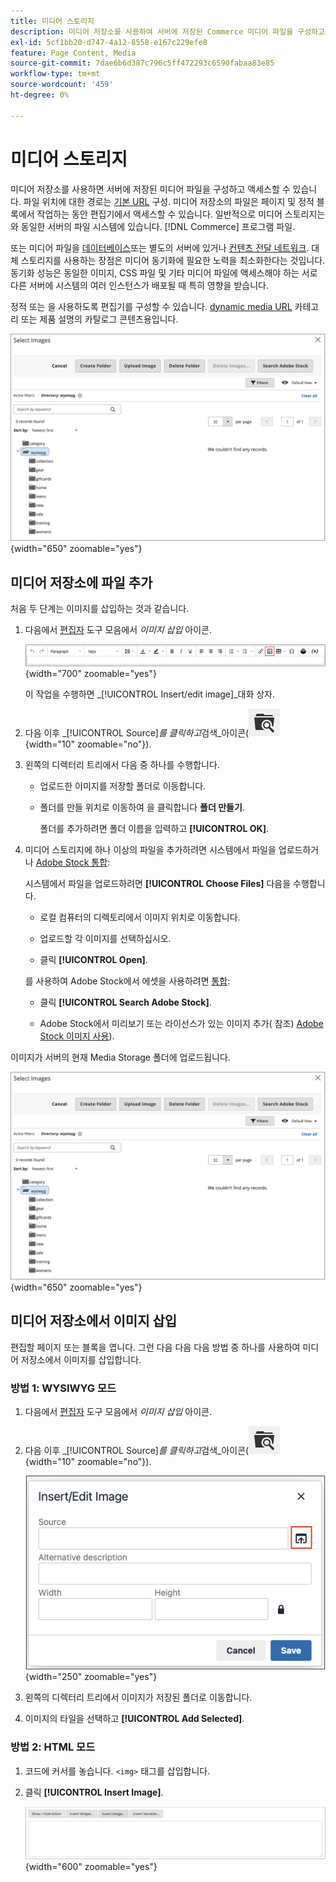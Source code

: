```yaml
---
title: 미디어 스토리지
description: 미디어 저장소를 사용하여 서버에 저장된 Commerce 미디어 파일을 구성하고 액세스하는 방법에 대해 알아봅니다.
exl-id: 5cf1bb20-d747-4a12-8558-e167c229efe8
feature: Page Content, Media
source-git-commit: 7dae6b6d387c796c5ff472293c6590fabaa83e85
workflow-type: tm+mt
source-wordcount: '459'
ht-degree: 0%

---
```


# 미디어 스토리지

미디어 저장소를 사용하면 서버에 저장된 미디어 파일을 구성하고 액세스할 수 있습니다. 파일 위치에 대한 경로는 [기본 URL](../stores-purchase/store-urls.md) 구성. 미디어 저장소의 파일은 페이지 및 정적 블록에서 작업하는 동안 편집기에서 액세스할 수 있습니다. 일반적으로 미디어 스토리지는 와 동일한 서버의 파일 시스템에 있습니다. [!DNL Commerce] 프로그램 파일.

또는 미디어 파일을 [데이터베이스](media-storage-database.md)또는 별도의 서버에 있거나 [컨텐츠 전달 네트워크](media-storage-content-delivery-network.md). 대체 스토리지를 사용하는 장점은 미디어 동기화에 필요한 노력을 최소화한다는 것입니다. 동기화 성능은 동일한 이미지, CSS 파일 및 기타 미디어 파일에 액세스해야 하는 서로 다른 서버에 시스템의 여러 인스턴스가 배포될 때 특히 영향을 받습니다.

정적 또는 을 사용하도록 편집기를 구성할 수 있습니다. [dynamic media URL](../catalog/catalog-urls.md#configure-catalog-media-url-format) 카테고리 또는 제품 설명의 카탈로그 콘텐츠용입니다.

![[!DNL Commerce] 미디어 스토리지](./assets/media-storage.png){width="650" zoomable="yes"}

## 미디어 저장소에 파일 추가

처음 두 단계는 이미지를 삽입하는 것과 같습니다.

1. 다음에서 [편집자](editor.md) 도구 모음에서 _이미지 삽입_ 아이콘.

   ![이미지 삽입 아이콘](./assets/editor-toolbar-image-button.png){width="700" zoomable="yes"}

   이 작업을 수행하면 _[!UICONTROL Insert/edit image]_대화 상자.

1. 다음 이후 _[!UICONTROL Source]_를 클릭하고_&#x200B;검색&#x200B;_아이콘(![검색 아이콘](./assets/media-gallery-icon-browse.png){width="10" zoomable="no"}).

1. 왼쪽의 디렉터리 트리에서 다음 중 하나를 수행합니다.

   - 업로드한 이미지를 저장할 폴더로 이동합니다.

   - 폴더를 만들 위치로 이동하여 을 클릭합니다 **폴더 만들기**.

     폴더를 추가하려면 폴더 이름을 입력하고 **[!UICONTROL OK]**.

1. 미디어 스토리지에 하나 이상의 파일을 추가하려면 시스템에서 파일을 업로드하거나 [Adobe Stock 통합](adobe-stock.md):

   시스템에서 파일을 업로드하려면 **[!UICONTROL Choose Files]** 다음을 수행합니다.

   - 로컬 컴퓨터의 디렉토리에서 이미지 위치로 이동합니다.

   - 업로드할 각 이미지를 선택하십시오.

   - 클릭 **[!UICONTROL Open]**.

   를 사용하여 Adobe Stock에서 에셋을 사용하려면 [통합](adobe-stock.md):

   - 클릭 **[!UICONTROL Search Adobe Stock]**.

   - Adobe Stock에서 미리보기 또는 라이선스가 있는 이미지 추가( 참조) [Adobe Stock 이미지 사용](adobe-stock-manage.md)).

이미지가 서버의 현재 Media Storage 폴더에 업로드됩니다.

![[!DNL Commerce] 미디어 스토리지](./assets/media-storage.png){width="650" zoomable="yes"}

## 미디어 저장소에서 이미지 삽입

편집할 페이지 또는 블록을 엽니다. 그런 다음 다음 다음 방법 중 하나를 사용하여 미디어 저장소에서 이미지를 삽입합니다.

### 방법 1: WYSIWYG 모드

1. 다음에서 [편집자](editor.md) 도구 모음에서 _이미지 삽입_ 아이콘.

1. 다음 이후 _[!UICONTROL Source]_를 클릭하고_&#x200B;검색&#x200B;_아이콘(![검색 아이콘](./assets/media-gallery-icon-browse.png){width="10" zoomable="no"}).

   ![검색 아이콘 선택](./assets/editor-dialog-insert-image.png){width="250" zoomable="yes"}

1. 왼쪽의 디렉터리 트리에서 이미지가 저장된 폴더로 이동합니다.

1. 이미지의 타일을 선택하고 **[!UICONTROL Add Selected]**.

### 방법 2: HTML 모드

1. 코드에 커서를 놓습니다. `<img>` 태그를 삽입합니다.

1. 클릭 **[!UICONTROL Insert Image]**.

   ![이미지 삽입(HTML 모드)](./assets/editor-html-mode-insert-image.png){width="600" zoomable="yes"}
